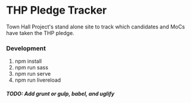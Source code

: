 # THP Pledge Tracker
Town Hall Project's stand alone site to track which candidates and MoCs have taken the THP pledge.

### Development
1) npm install
1) npm run sass
1) npm run serve
1) npm run livereload

##### TODO: Add grunt or gulp, babel, and uglify
